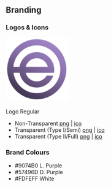 ## Branding
### Logos & Icons
<img src="/ep.png" width="164"></img><br></br>
Logo Regular
- Non-Transparent <a href="/ep.png">png</a> | <a href="/ep.ico">ico</a>
- Transparent (Type I/Semi) <a href="/ept.png">png</a> | <a href="/ept.ico">ico</a>
- Transparent (Type II/Full) <a href="/ept2.png">png</a> | <a href="/ept2.ico">ico</a>
### Brand Colours
-  #9074B0 L. Purple
-  #57496D D. Purple
-  #FDFEFF White

